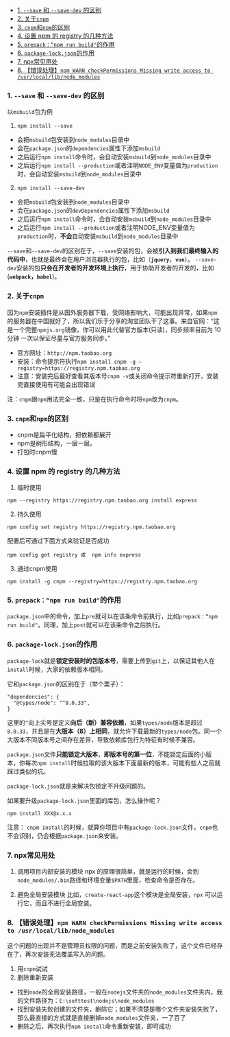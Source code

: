 - [1. `--save` 和 `--save-dev` 的区别](#1---save-和---save-dev-的区别)
- [2. 关于`cnpm`](#2-关于cnpm)
- [3. `cnpm`和`npm`的区别](#3-cnpm和npm的区别)
- [4. 设置 npm 的 registry 的几种方法](#4-设置-npm-的-registry-的几种方法)
- [5. `prepack：“npm run build"`的作用](#5-prepacknpm-run-build的作用)
- [6. `package-lock.json`的作用](#6-package-lockjson的作用)
- [7. npx常见用处](#7-npx常见用处)
- [8. 【错误处理】`npm WARN checkPermissions Missing write access to /usr/local/lib/node_modules`](#8-错误处理npm-warn-checkpermissions-missing-write-access-to-usrlocallibnode_modules)



### 1. `--save` 和 `--save-dev` 的区别

以`msbuild`包为例

1. `npm install --save`

- 会把`msbuild`包安装到`node_modules`目录中
- 会在`package.json`的`dependencies`属性下添加`msbuild`
- 之后运行`npm install`命令时，会自动安装`msbuild`到`node_modules`目录中
- 之后运行`npm install --production`或者注明`NODE_ENV`变量值为`production`时，会自动安装`msbuild`到`node_modules`目录中

2. `npm install --save-dev`

- 会把`msbuild`包安装到`node_modules`目录中
- 会在`package.json`的`devDependencies`属性下添加`msbuild`
- 之后运行`npm install`命令时，会自动安装`msbuild`到`node_modules`目录中
- 之后运行`npm install --production`或者注明NODE_ENV变量值为`production`时，**不会**自动安装`msbuild`到`node_modules`目录中

`--save`和`--save-dev`的区别在于，`--save`安装的包，会被**引入到我们最终输入的代码中**，也就是最终会在用户浏览器执行的包，比如（**`jquery`**，**`vue`**）。 `--save-dev`安装的包**只会在开发者的开发环境上执行**，用于协助开发者的开发的，比如(**`webpack`，`babel`**)。


### 2. 关于`cnpm`

因为`npm`安装插件是从国外服务器下载，受网络影响大，可能出现异常，如果`npm`的服务器在中国就好了，所以我们乐于分享的淘宝团队干了这事。来自官网：“这是一个完整`npmjs.org`镜像，你可以用此代替官方版本(只读)，同步频率目前为 10分钟 一次以保证尽量与官方服务同步。”

- 官方网址：`http://npm.taobao.org`
- 安装：命令提示符执行`npm install cnpm -g –registry=https://registry.npm.taobao.org`
- 注意：安装完后最好查看其版本号`cnpm -v`或关闭命令提示符重新打开，安装完直接使用有可能会出现错误

注：`cnpm`跟`npm`用法完全一致，只是在执行命令时将`npm`改为`cnpm`。



### 3. `cnpm`和`npm`的区别

- cnpm是扁平化结构，把依赖都展开
- npm是树形结构，一层一层。
- 打包时cnpm慢



### 4. 设置 npm 的 registry 的几种方法

1. 临时使用

```
npm --registry https://registry.npm.taobao.org install express
```

2. 持久使用

```
npm config set registry https://registry.npm.taobao.org
```

配置后可通过下面方式来验证是否成功 

```
npm config get registry 或  npm info express
```

3. 通过cnpm使用

```
npm install -g cnpm --registry=https://registry.npm.taobao.org
```



### 5. `prepack：“npm run build"`的作用

`package.json`中的命令，加上`pre`就可以在该条命令前执行，比如`prepack：“npm run build"`。同理，加上`post`就可以在该条命令之后执行。



### 6. `package-lock.json`的作用

`package-lock`就是**锁定安装时的包版本号**，需要上传到`git`上，以保证其他人在`install`时候，大家的依赖版本相同。

它和`package.json`的区别在于（举个栗子）：

```
"dependencies": {
  "@types/node": "^8.0.33",
}
```

这里的`^`向上尖号是定义**向后（新）兼容依赖**，如果`types/node`版本是超过`8.0.33`，并且是在**大版本（8）上相同**，就允许下载最新的`types/node`包。同一个大版本不同版本号之间存在差异，导致依赖库包行为特征有时候不兼容。

`package.json`文件**只能锁定大版本**，**即版本号的第一位**，不能锁定后面的小版本，你每次`npm install`时候拉取的该大版本下面最新的版本，可能有些人之前就踩过类似的坑。

`package-lock.json`就是来解决包锁定不升级问题的。

如果要升级`package-lock.json`里面的库包，怎么操作呢？

```
npm install XXX@x.x.x 
```

注意：
`cnpm install`的时候，就算你项目中有`package-lock.json`文件，`cnpm`也不会识别，仍会根据`package.json`来安装。



### 7. npx常见用处

1. 调用项目内部安装的模块
   npx 的原理很简单，就是运行的时候，会到`node_modules/.bin`路径和环境变量`$PATH`里面，检查命令是否存在。

2. 避免全局安装模块
   比如，`create-react-app`这个模块是全局安装，`npx` 可以运行它，而且不进行全局安装。



### 8. 【错误处理】`npm WARN checkPermissions Missing write access to /usr/local/lib/node_modules`

这个问题的出现并不是管理员权限的问题，而是之前安装失败了，这个文件已经存在了，再次安装无法覆盖写入的问题。

1. 用`cnpm`试试
2. 删除重新安装

  - 找到`node`的全局安装路径，一般在`nodejs`文件夹的`node_modules`文件夹内，我的文件路径为：`E:\softtest\nodejs\node_modules`
  - 找到安装失败创建的文件夹，删除它；如果不清楚是哪个文件夹安装失败了，那么最直接的方式就是直接删掉`node_modules`文件夹，一了百了
  - 删除之后，再次执行`npm install`命令重新安装，即可成功 

